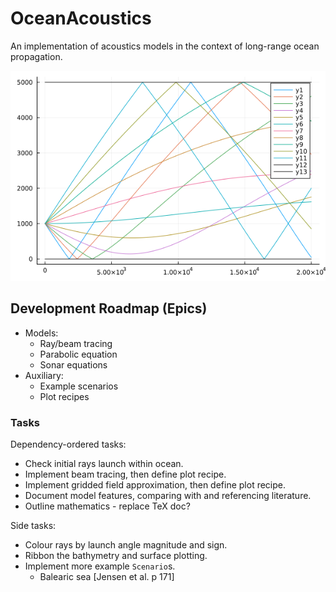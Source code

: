 # OceanAcoustics
An implementation of acoustics models in the context of long-range ocean propagation.

![Munk Profile Ray Trace](test/img/trace_munk_profile.png)

## Development Roadmap (Epics)
* Models:
  * Ray/beam tracing
  * Parabolic equation
  * Sonar equations
* Auxiliary:
  * Example scenarios
  * Plot recipes

### Tasks
Dependency-ordered tasks:
* Check initial rays launch within ocean.
* Implement beam tracing, then define plot recipe.
* Implement gridded field approximation, then define plot recipe.
* Document model features, comparing with and referencing literature.
* Outline mathematics - replace TeX doc?

Side tasks:
* Colour rays by launch angle magnitude and sign.
* Ribbon the bathymetry and surface plotting.
* Implement more example `Scenario`s.
  * Balearic sea [Jensen et al. p 171]